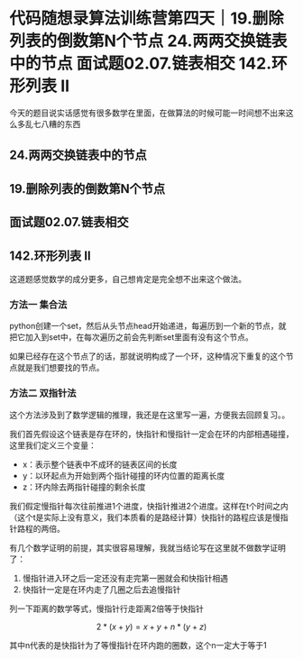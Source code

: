 # 代码随想录算法训练营第四天｜19.删除列表的倒数第N个节点 24.两两交换链表中的节点 面试题02.07.链表相交 142.环形列表 II

今天的题目说实话感觉有很多数学在里面，在做算法的时候可能一时间想不出来这么多乱七八糟的东西

## 24.两两交换链表中的节点 


## 19.删除列表的倒数第N个节点 


## 面试题02.07.链表相交 




## 142.环形列表 II


这道题感觉数学的成分更多，自己想肯定是完全想不出来这个做法。

### 方法一 集合法

python创建一个set，然后从头节点head开始递进，每遍历到一个新的节点，就把它加入到set中，在每次遍历之前会先判断set里面有没有这个节点。

如果已经存在这个节点了的话，那就说明构成了一个环，这种情况下重复的这个节点就是我们想要找的节点。


### 方法二 双指针法

这个方法涉及到了数学逻辑的推理，我还是在这里写一遍，方便我去回顾复习。。

我们首先假设这个链表是存在环的，快指针和慢指针一定会在环的内部相遇碰撞，这里我们定义三个变量：

- x：表示整个链表中不成环的链表区间的长度
- y：以环起点为开始到两个指针碰撞的环内位置的距离长度
- z：环内除去两指针碰撞的剩余长度


我们假定慢指针每次往前推进1个进度，快指针推进2个进度。这样在t个时间之内（这个t是实际上没有意义，我们本质看的是路经计算）快指针的路程应该是慢指针路程的两倍。

有几个数学证明的前提，其实很容易理解，我就当结论写在这里就不做数学证明了：

1. 慢指针进入环之后一定还没有走完第一圈就会和快指针相遇
2. 快指针一定是在环内走了几圈之后去追慢指针

列一下距离的数学等式，慢指针行走距离2倍等于快指针

$$ 2*(x+y) = x+y+n*(y+z)$$

其中n代表的是快指针为了等慢指针在环内跑的圈数，这个n一定大于等于1